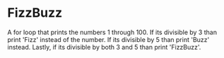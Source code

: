 # FizzBuzz
A for loop that prints the numbers 1 through 100. If its divisible by 3 than print 'Fizz' instead of the number. If its divisible by 5 than print 'Buzz' instead. Lastly, if its divisible by both 3 and 5 than print 'FizzBuzz'.
